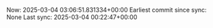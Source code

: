 Now: 2025-03-04 03:06:51.831334+00:00 Earliest commit since sync: None Last sync: 2025-03-04 00:22:47+00:00

